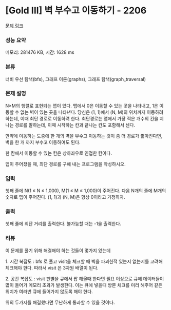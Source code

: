 # [Gold III] 벽 부수고 이동하기 - 2206 

[문제 링크](https://www.acmicpc.net/problem/2206) 

### 성능 요약

메모리: 281476 KB, 시간: 1628 ms

### 분류

너비 우선 탐색(bfs), 그래프 이론(graphs), 그래프 탐색(graph_traversal)

### 문제 설명

<p>N×M의 행렬로 표현되는 맵이 있다. 맵에서 0은 이동할 수 있는 곳을 나타내고, 1은 이동할 수 없는 벽이 있는 곳을 나타낸다. 당신은 (1, 1)에서 (N, M)의 위치까지 이동하려 하는데, 이때 최단 경로로 이동하려 한다. 최단경로는 맵에서 가장 적은 개수의 칸을 지나는 경로를 말하는데, 이때 시작하는 칸과 끝나는 칸도 포함해서 센다.</p>

<p>만약에 이동하는 도중에 한 개의 벽을 부수고 이동하는 것이 좀 더 경로가 짧아진다면, 벽을 한 개 까지 부수고 이동하여도 된다.</p>

<p>한 칸에서 이동할 수 있는 칸은 상하좌우로 인접한 칸이다.</p>

<p>맵이 주어졌을 때, 최단 경로를 구해 내는 프로그램을 작성하시오.</p>

### 입력 

 <p>첫째 줄에 N(1 ≤ N ≤ 1,000), M(1 ≤ M ≤ 1,000)이 주어진다. 다음 N개의 줄에 M개의 숫자로 맵이 주어진다. (1, 1)과 (N, M)은 항상 0이라고 가정하자.</p>

### 출력 

 <p>첫째 줄에 최단 거리를 출력한다. 불가능할 때는 -1을 출력한다.</p>

### 리뷰

 <p> 이 문제를 풀기 위해 해결해야 하는 것들이 몇가지 있는데 </p>
 <p> 1. 시간 복잡도 : bfs 로 풀고 visit을 체크할 때 벽을 파괴한적 있는지 없는지를 고려해 체크해야 한다. 따라서 visit 은 3차원 배열이 된다. </p>
 <p> 2. 공간 복잡도 : visit 판별을 큐에서 팝 해올때 한다면 필요 이상으로 큐에 데이터들이 많이 들어가 메모리 초과가 발생한다. 이는 큐에 넣을때 방문 체크를 미리 해주어 같은 위치가 여러번 큐에 들어가지 않도록 해야 한다.</p>
 <p> 위의 두가지를 해결했다면 무난하게 통과할 수 있을 것이다.</p>
